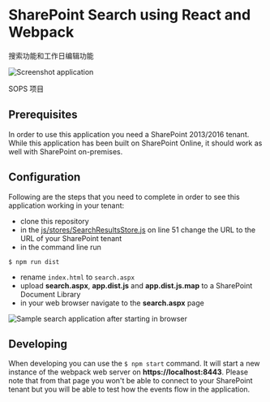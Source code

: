 # SharePoint Search using React and Webpack

搜索功能和工作日编辑功能

![Screenshot application](assets/screenshot.png)

SOPS 项目

## Prerequisites

In order to use this application you need a SharePoint 2013/2016 tenant. While this application has been built on SharePoint Online, it should work as well with SharePoint on-premises.

## Configuration

Following are the steps that you need to complete in order to see this application working in your tenant:

- clone this repository
- in the [js/stores/SearchResultsStore.js](js/stores/SearchResultsStore.js) on line 51 change the URL to the URL of your SharePoint tenant
- in the command line run

```
$ npm run dist
```

- rename `index.html` to `search.aspx`
- upload **search.aspx**, **app.dist.js** and **app.dist.js.map** to a SharePoint Document Library
- in your web browser navigate to the **search.aspx** page

![Sample search application after starting in browser](assets/initial-state.png)

## Developing

When developing you can use the `$ npm start` command. It will start a new instance of the webpack web server on **https://localhost:8443**. Please note that from that page you won't be able to connect to your SharePoint tenant but you will be able to test how the events flow in the application.
